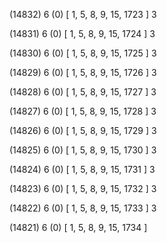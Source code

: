 (14832) 6 (0) [ 1, 5, 8, 9, 15, 1723 ] 3 


(14831) 6 (0) [ 1, 5, 8, 9, 15, 1724 ] 3 


(14830) 6 (0) [ 1, 5, 8, 9, 15, 1725 ] 3 


(14829) 6 (0) [ 1, 5, 8, 9, 15, 1726 ] 3 


(14828) 6 (0) [ 1, 5, 8, 9, 15, 1727 ] 3 


(14827) 6 (0) [ 1, 5, 8, 9, 15, 1728 ] 3 


(14826) 6 (0) [ 1, 5, 8, 9, 15, 1729 ] 3 


(14825) 6 (0) [ 1, 5, 8, 9, 15, 1730 ] 3 


(14824) 6 (0) [ 1, 5, 8, 9, 15, 1731 ] 3 


(14823) 6 (0) [ 1, 5, 8, 9, 15, 1732 ] 3 


(14822) 6 (0) [ 1, 5, 8, 9, 15, 1733 ] 3 


(14821) 6 (0) [ 1, 5, 8, 9, 15, 1734 ]  

